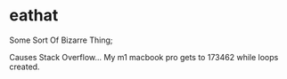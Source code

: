 # eathat
Some Sort Of Bizarre Thing;


Causes Stack Overflow...
My m1 macbook pro gets to 173462 while loops created.
